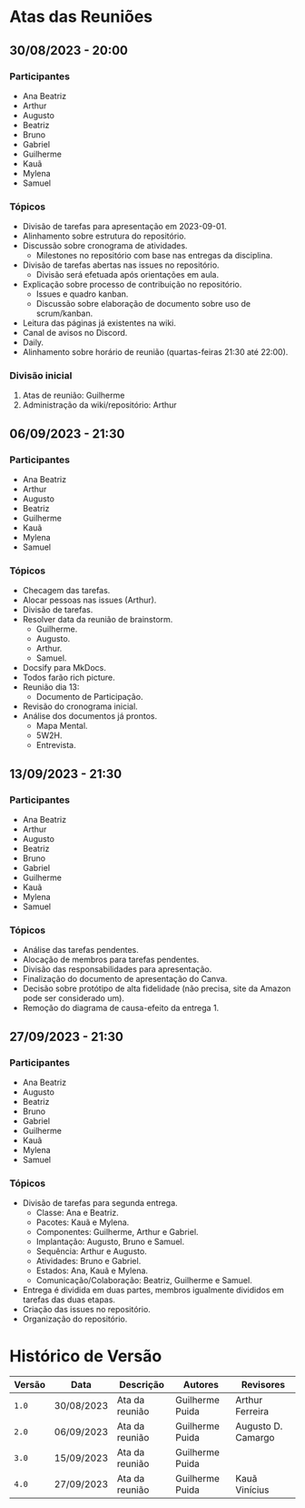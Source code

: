 # Atas das Reuniões

## 30/08/2023 - 20:00

### Participantes

- Ana Beatriz
- Arthur
- Augusto
- Beatriz
- Bruno
- Gabriel
- Guilherme
- Kauã
- Mylena
- Samuel

### Tópicos

- Divisão de tarefas para apresentação em 2023-09-01.
- Alinhamento sobre estrutura do repositório.
- Discussão sobre cronograma de atividades.
  - Milestones no repositório com base nas entregas da disciplina.
- Divisão de tarefas abertas nas issues no repositório.
  - Divisão será efetuada após orientações em aula.
- Explicação sobre processo de contribuição no repositório.
  - Issues e quadro kanban.
  - Discussão sobre elaboração de documento sobre uso de scrum/kanban.
- Leitura das páginas já existentes na wiki.
- Canal de avisos no Discord.
- Daily.
- Alinhamento sobre horário de reunião (quartas-feiras 21:30 até 22:00).

### Divisão inicial

1. Atas de reunião: Guilherme
1. Administração da wiki/repositório: Arthur

## 06/09/2023 - 21:30

### Participantes

- Ana Beatriz
- Arthur
- Augusto
- Beatriz
- Guilherme
- Kauã
- Mylena
- Samuel

### Tópicos

- Checagem das tarefas.
- Alocar pessoas nas issues (Arthur).
- Divisão de tarefas.
- Resolver data da reunião de brainstorm.
  - Guilherme.
  - Augusto.
  - Arthur.
  - Samuel.
- Docsify para MkDocs.
- Todos farão rich picture.
- Reunião dia 13:
  - Documento de Participação.
- Revisão do cronograma inicial.
- Análise dos documentos já prontos.
  - Mapa Mental.
  - 5W2H.
  - Entrevista.

## 13/09/2023 - 21:30

### Participantes

- Ana Beatriz
- Arthur
- Augusto
- Beatriz
- Bruno
- Gabriel
- Guilherme
- Kauã
- Mylena
- Samuel

### Tópicos

- Análise das tarefas pendentes.
- Alocação de membros para tarefas pendentes.
- Divisão das responsabilidades para apresentação.
- Finalização do documento de apresentação do Canva.
- Decisão sobre protótipo de alta fidelidade (não precisa, site da Amazon pode ser considerado um).
- Remoção do diagrama de causa-efeito da entrega 1.

## 27/09/2023 - 21:30

### Participantes

- Ana Beatriz
- Augusto
- Beatriz
- Bruno
- Gabriel
- Guilherme
- Kauã
- Mylena
- Samuel

### Tópicos

- Divisão de tarefas para segunda entrega.
  - Classe: Ana e Beatriz.
  - Pacotes: Kauã e Mylena.
  - Componentes: Guilherme, Arthur e Gabriel.
  - Implantação: Augusto, Bruno e Samuel.
  - Sequência: Arthur e Augusto.
  - Atividades: Bruno e Gabriel.
  - Estados: Ana, Kauã e Mylena.
  - Comunicação/Colaboração: Beatriz, Guilherme e Samuel.
- Entrega é dividida em duas partes, membros igualmente divididos em tarefas
  das duas etapas.
- Criação das issues no repositório.
- Organização do repositório.

# Histórico de Versão

| Versão | Data       | Descrição      | Autores         | Revisores          |
| ------ | ---------- | -------------- | --------------- | ------------------ |
| `1.0`  | 30/08/2023 | Ata da reunião | Guilherme Puida | Arthur Ferreira    |
| `2.0`  | 06/09/2023 | Ata da reunião | Guilherme Puida | Augusto D. Camargo |
| `3.0`  | 15/09/2023 | Ata da reunião | Guilherme Puida |                    |
| `4.0`  | 27/09/2023 | Ata da reunião | Guilherme Puida | Kauã Vinícius      |

